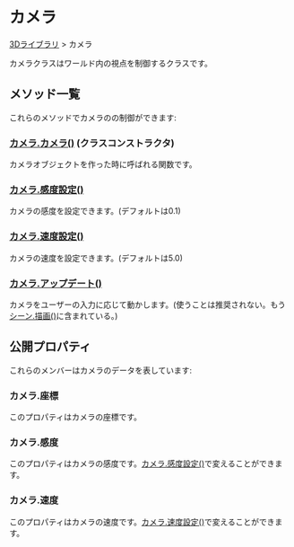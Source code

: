 # カメラ

[3Dライブラリ](/lib/3d/3d) > カメラ

カメラクラスはワールド内の視点を制御するクラスです。

## メソッド一覧

これらのメソッドでカメラのの制御ができます:

### [カメラ.カメラ()](/lib/3d/cameraconstructor) (クラスコンストラクタ)

カメラオブジェクトを作った時に呼ばれる関数です。

### [カメラ.感度設定()](/lib/3d/camera/setsensitivity)

カメラの感度を設定できます。(デフォルトは0.1)

### [カメラ.速度設定()](/lib/3d/camera/setspeed)

カメラの速度を設定できます。(デフォルトは5.0)

### [カメラ.アップデート()](/lib/3d/camera/update)

カメラをユーザーの入力に応じて動かします。(使うことは推奨されない。もう[シーン.描画()](/lib/3d/scene/draw)に含まれている。)

## 公開プロパティ

これらのメンバーはカメラのデータを表しています:

### カメラ.座標

このプロパティはカメラの座標です。

### カメラ.感度

このプロパティはカメラの感度です。[カメラ.感度設定()](/lib/3d/camera/setsensitivity)で変えることができます。

### カメラ.速度

このプロパティはカメラの速度です。[カメラ.速度設定()](/lib/3d/camera/setspeed)で変えることができます。